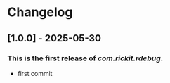# Changelog
## [1.0.0] - 2025-05-30
### This is the first release of *com.rickit.rdebug*.
- first commit